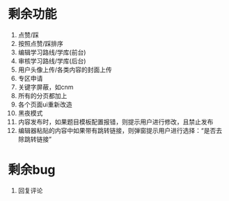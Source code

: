 # 剩余功能

1. 点赞/踩
2. 按照点赞/踩排序
3. 编辑学习路线/学库(前台)
4. 审核学习路线/学库(后台)
5. 用户头像上传/各类内容的封面上传
6. 专区申请
7. 关键字屏蔽，如cnm
8. 所有的分页都加上
9. 各个页面ui重新改造
10. 黑夜模式
11. 内容发布时，如果题目模板配置报错，则提示用户进行修改，且禁止发布
12. 编辑器粘贴的内容中如果带有跳转链接，则弹窗提示用户进行选择：“是否去除跳转链接”

# 剩余bug

1. 回复评论
